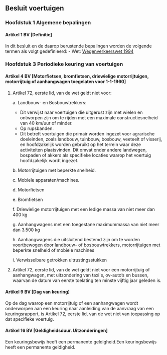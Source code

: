 ## Besluit voertuigen
### Hoofdstuk 1 Algemene bepalingen
#### Artikel 1 BV [Definitie]
In dit besluit en de daarop berustende bepalingen worden de volgende termen als volgt gedefinieerd:
    - Wet: <a href="https://isaestraat.nl/Verkeersregelgeving/Wegenverkeerswet%201994/">Wegenverkeerswet 1994</a>

### Hoofdstuk 3 Periodieke keuring van voertuigen
#### Artikel 4 BV [Motorfietsen, bromfietsen, driewielige motorrijtuigen, motorrijtuig of aanhangwagen toegelaten voor 1-1-1960]

1. Artikel 72, eerste lid, van de wet geldt niet voor:

    a. Landbouw- en Bosbouwtrekkers:
    - Dit verwijst naar voertuigen die uitgerust zijn met wielen en ontworpen zijn om te rijden met een maximale constructiesnelheid van 40 km/uur of minder.
    - Op rupsbanden.
    - Dit betreft voertuigen die primair worden ingezet voor agrarische doeleinden, zoals landbouw, tuinbouw, bosbouw, veeteelt of visserij, en hoofdzakelijk worden gebruikt op het terrein waar deze activiteiten plaatsvinden. Dit omvat onder andere landwegen, bospaden of akkers als specifieke locaties waarop het voertuig hoofdzakelijk wordt ingezet.

    b. Motorrijtuigen met beperkte snelheid.
    
    c. Mobiele apparaten/machines.

    d. Motorfietsen

    e. Bromfietsen
    
    f. Driewielige motorrijtuigen met een ledige massa van niet meer dan 400 kg

    g. Aanhangwagens met een toegestane maximummassa van niet meer dan 3.500 kg

    h. Aanhangwagens die uitsluitend bestemd zijn om te worden voortbewogen door landbouw- of bosbouwtrekkers, motorrijtuigen met beperkte snelheid of mobiele machines

    i. Verwisselbare getrokken uitrustingsstukken

2. Artikel 72, eerste lid, van de wet geldt niet voor een motorrijtuig of aanhangwagen, met uitzondering van taxi's, ov-auto’s en bussen, waarvan de datum van eerste toelating ten minste vijftig jaar geleden is.

#### Artikel 9 BV [Dag van keuring]
Op de dag waarop een motorrijtuig of een aanhangwagen wordt onderworpen aan een keuring naar aanleiding van de aanvraag van een keuringsrapport, is Artikel 72, eerste lid, van de wet niet van toepassing op dat specifieke voertuig.

#### Artikel 16 BV [Geldigheidsduur. Uitzonderingen]
Een keuringsbewijs heeft een permanente geldigheid.Een keuringsbewijs heeft een permanente geldigheid.